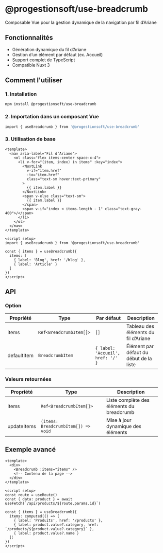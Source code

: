 # @progestionsoft/use-breadcrumb
Composable Vue pour la gestion dynamique de la navigation par fil d’Ariane

## Fonctionnalités
- Génération dynamique du fil d’Ariane  
- Gestion d’un élément par défaut (ex. Accueil)  
- Support complet de TypeScript  
- Compatible Nuxt 3   

## Comment l'utiliser
### 1. Installation
```bash
npm install @progestionsoft/use-breadcrumb
```

### 2. Importation dans un composant Vue
```bash
import { useBreadcrumb } from '@progestionsoft/use-breadcrumb'
```

### 3. Utilisation de base
```vue
<template>
  <nav aria-label="Fil d’Ariane">
    <ol class="flex items-center space-x-4">
      <li v-for="(item, index) in items" :key="index">
        <NuxtLink 
          v-if="item.href" 
          :to="item.href"
          class="text-sm hover:text-primary"
        >
          {{ item.label }}
        </NuxtLink>
        <span v-else class="text-sm">
          {{ item.label }}
        </span>
        <span v-if="index < items.length - 1" class="text-gray-400">/</span>
      </li>
    </ol>
  </nav>
</template>

<script setup>
import { useBreadcrumb } from '@progestionsoft/use-breadcrumb'

const { items } = useBreadcrumb({
  items: [
    { label: 'Blog', href: '/blog' },
    { label: 'Article' }
  ]
})
</script>
```

## API
### Option

| Propriété   | Type                    | Par défaut                        | Description                             |
| ----------- | ----------------------- | --------------------------------- | --------------------------------------- |
| items       | `Ref<BreadcrumbItem[]>` | `[]`                              | Tableau des éléments du fil d’Ariane    |
| defaultItem | `BreadcrumbItem`        | `{ label: 'Accueil', href: '/' }` | Élément par défaut du début de la liste |


### Valeurs retournées

| Propriété   | Type                                | Description                               |
| ----------- | ----------------------------------- | ----------------------------------------- |
| items       | `Ref<BreadcrumbItem[]>`             | Liste complète des éléments du breadcrumb |
| updateItems | `(items: BreadcrumbItem[]) => void` | Mise à jour dynamique des éléments        |



##  Exemple avancé
```vue
<template>
  <div>
    <Breadcrumb :items="items" />
    <!-- Contenu de la page -->
  </div>
</template>

<script setup>
const route = useRoute()
const { data: product } = await useFetch(`/api/products/${route.params.id}`)

const { items } = useBreadcrumb({
  items: computed(() => [
    { label: 'Produits', href: '/products' },
    { label: product.value?.category, href: `/products/${product.value?.category}` },
    { label: product.value?.name }
  ])
})
</script>
```